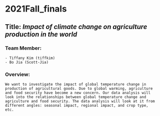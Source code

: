 # 2021Fall_finals

## Title: *Impact of climate change on agriculture production in the world*

###  Team Member: 
    - Tiffany Kim (tiffkim)
    - Bo Jia (Scott-Jia)

###  Overview:
    We want to investigate the impact of global temperature change in production of agricultural goods. Due to global warming, agriculture and food security have become a new concern. Our data analysis will look into the relationships between global temperature change and agriculture and food security. The data analysis will look at it from different angles: seasonal impact, regional impact, and crop type, etc.